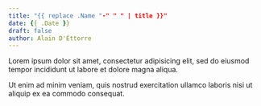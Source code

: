 ```yaml
---
title: "{{ replace .Name "-" " " | title }}"
date: {{ .Date }}
draft: false
author: Alain D'Ettorre
---
```


Lorem ipsum dolor sit amet, consectetur adipisicing elit, sed do eiusmod
tempor incididunt ut labore et dolore magna aliqua.

<!-- more -->

Ut enim ad minim veniam, quis nostrud exercitation ullamco laboris nisi ut
aliquip ex ea commodo consequat.
